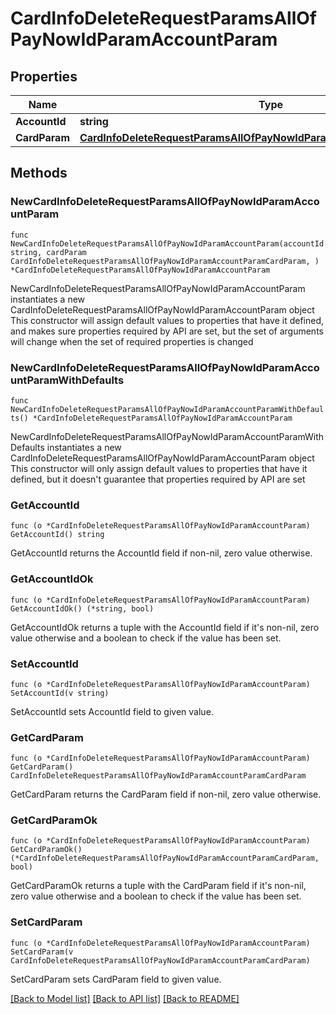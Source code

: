 # CardInfoDeleteRequestParamsAllOfPayNowIdParamAccountParam

## Properties

Name | Type | Description | Notes
------------ | ------------- | ------------- | -------------
**AccountId** | **string** |  | 
**CardParam** | [**CardInfoDeleteRequestParamsAllOfPayNowIdParamAccountParamCardParam**](CardInfoDeleteRequestParamsAllOfPayNowIdParamAccountParamCardParam.md) |  | 

## Methods

### NewCardInfoDeleteRequestParamsAllOfPayNowIdParamAccountParam

`func NewCardInfoDeleteRequestParamsAllOfPayNowIdParamAccountParam(accountId string, cardParam CardInfoDeleteRequestParamsAllOfPayNowIdParamAccountParamCardParam, ) *CardInfoDeleteRequestParamsAllOfPayNowIdParamAccountParam`

NewCardInfoDeleteRequestParamsAllOfPayNowIdParamAccountParam instantiates a new CardInfoDeleteRequestParamsAllOfPayNowIdParamAccountParam object
This constructor will assign default values to properties that have it defined,
and makes sure properties required by API are set, but the set of arguments
will change when the set of required properties is changed

### NewCardInfoDeleteRequestParamsAllOfPayNowIdParamAccountParamWithDefaults

`func NewCardInfoDeleteRequestParamsAllOfPayNowIdParamAccountParamWithDefaults() *CardInfoDeleteRequestParamsAllOfPayNowIdParamAccountParam`

NewCardInfoDeleteRequestParamsAllOfPayNowIdParamAccountParamWithDefaults instantiates a new CardInfoDeleteRequestParamsAllOfPayNowIdParamAccountParam object
This constructor will only assign default values to properties that have it defined,
but it doesn't guarantee that properties required by API are set

### GetAccountId

`func (o *CardInfoDeleteRequestParamsAllOfPayNowIdParamAccountParam) GetAccountId() string`

GetAccountId returns the AccountId field if non-nil, zero value otherwise.

### GetAccountIdOk

`func (o *CardInfoDeleteRequestParamsAllOfPayNowIdParamAccountParam) GetAccountIdOk() (*string, bool)`

GetAccountIdOk returns a tuple with the AccountId field if it's non-nil, zero value otherwise
and a boolean to check if the value has been set.

### SetAccountId

`func (o *CardInfoDeleteRequestParamsAllOfPayNowIdParamAccountParam) SetAccountId(v string)`

SetAccountId sets AccountId field to given value.


### GetCardParam

`func (o *CardInfoDeleteRequestParamsAllOfPayNowIdParamAccountParam) GetCardParam() CardInfoDeleteRequestParamsAllOfPayNowIdParamAccountParamCardParam`

GetCardParam returns the CardParam field if non-nil, zero value otherwise.

### GetCardParamOk

`func (o *CardInfoDeleteRequestParamsAllOfPayNowIdParamAccountParam) GetCardParamOk() (*CardInfoDeleteRequestParamsAllOfPayNowIdParamAccountParamCardParam, bool)`

GetCardParamOk returns a tuple with the CardParam field if it's non-nil, zero value otherwise
and a boolean to check if the value has been set.

### SetCardParam

`func (o *CardInfoDeleteRequestParamsAllOfPayNowIdParamAccountParam) SetCardParam(v CardInfoDeleteRequestParamsAllOfPayNowIdParamAccountParamCardParam)`

SetCardParam sets CardParam field to given value.



[[Back to Model list]](../README.md#documentation-for-models) [[Back to API list]](../README.md#documentation-for-api-endpoints) [[Back to README]](../README.md)


